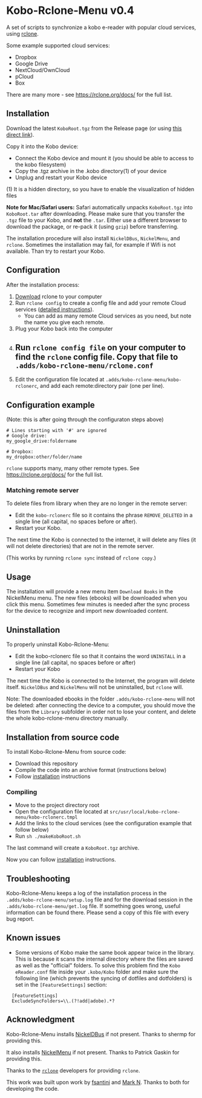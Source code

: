 # Kobo-Rclone-Menu v0.4

A set of scripts to synchronize a kobo e-reader with popular cloud services, using [rclone](https://rclone.org).

Some example supported cloud services:

- Dropbox
- Google Drive
- NextCloud/OwnCloud
- pCloud
- Box

There are many more - see <https://rclone.org/docs/> for the full list.

## <a name="installation"></a>Installation

Download the latest `KoboRoot.tgz` from the Release page (or using [this direct link](https://github.com/pietvo/Kobo-Rclone-Menu/releases/downloads/latest)).

Copy it into the Kobo device:

- Connect the Kobo device and mount it (you should be able to access to the kobo filesystem)
- Copy the .tgz archive in the .kobo directory(1) of your device
- Unplug and restart your Kobo device

(1) It is a hidden directory, so you have to enable the visualization of hidden files

**Note for Mac/Safari users:** Safari automatically unpacks `KoboRoot.tgz` into `KoboRoot.tar` after downloading. Please make sure that you transfer the `.tgz` file to your Kobo, and **not** the `.tar`. Either use a different browser to download the package, or re-pack it (using `gzip`) before transferring.

The installation procedure will also install `NickelDBus`, `NickelMenu`, and `rclone`. Sometimes the installation may fail, for example if Wifi is not available. Than try to restart your Kobo.

## Configuration

After the installation process:

1. [Download](https://rclone.org/downloads/) rclone to your computer
2. Run `rclone config` to create a config file and add your remote Cloud services ([detailed instructions](https://rclone.org/remote_setup/#configuring-by-copying-the-config-file)).
    - You can add as many remote Cloud services as you need, but note the name you give each remote.
3. Plug your Kobo back into the computer
4. Run `rclone config file` on your computer to find the `rclone` config file. Copy that file to `.adds/kobo-rclone-menu/rclone.conf`
    - 
5. Edit the configuration file located at `.adds/kobo-rclone-menu/kobo-rclonerc`, and add each remote:directory pair (one per line).

## Configuration example

(Note: this is after going through the configuraton steps above)

```
# Lines starting with '#' are ignored
# Google drive:
my_google_drive:foldername

# Dropbox:
my_dropbox:other/folder/name
```

`rclone` supports many, many other remote types. See <https://rclone.org/docs/> for the full list.

### Matching remote server

To delete files from library when they are no longer in the remote server:

- Edit the `kobo-rclonerc` file so it contains the phrase `REMOVE_DELETED` in a single line (all capital, no spaces before or after).
- Restart your Kobo.

The next time the Kobo is connected to the internet, it will delete any files (it will not delete directories) that are not in the remote server.

(This works by running `rclone sync` instead of `rclone copy`.)


## Usage

The installation will provide a new menu item `Download Books` in the NickelMenu menu. The new files (ebooks) will be downloaded when you click this menu. Sometimes few minutes is needed after the sync process for the device to recognize and import new downloaded content.

## Uninstallation

To properly uninstall Kobo-Rclone-Menu:

- Edit the kobo-rclonerc file so that it contains the word `UNINSTALL` in a single line (all capital, no spaces before or after)
- Restart your Kobo

The next time the Kobo is connected to the Internet, the program will delete itself. `NickelDBus` and `NickelMenu` will not be uninstalled, but `rclone` will.

Note: The downloaded ebooks in the folder `.adds/kobo-rclone-menu` will not be deleted: after connecting the device to a computer, you should move the files from the `Library` subfolder in order not to lose your content, and delete the whole kobo-rclone-menu directory manually.

## Installation from source code

To install Kobo-Rclone-Menu from source code:

- Download this repository
- Compile the code into an archive format (instructions below)
- Follow [installation](#installation) instructions

### Compiling

- Move to the project directory root
- Open the configuration file located at `src/usr/local/kobo-rclone-menu/kobo-rclonerc.tmpl`
- Add the links to the cloud services (see the configuration example that follow below)
- Run `sh ./makeKoboRoot.sh`

The last command will create a `KoboRoot.tgz` archive.

Now you can follow [installation](#installation) instructions.

## Troubleshooting

Kobo-Rclone-Menu keeps a log of the installation process in the `.adds/kobo-rclone-menu/setup.log` file and for the download session in the `.adds/kobo-rclone-menu/get.log` file. If something goes wrong, useful information can be found there. Please send a copy of this file with every bug report.

## Known issues

* Some versions of Kobo make the same book appear twice in the library. This is because it scans the internal directory where the files are saved as well as the "official" folders. To solve this problem find the `Kobo eReader.conf` file inside your `.kobo/Kobo` folder and make sure the following line (which prevents the syncing of dotfiles and dotfolders) is set in the `[FeatureSettings]` section:
```
  [FeatureSettings]
  ExcludeSyncFolders=\\.(?!add|adobe).*?
```

## Acknowledgment

Kobo-Rclone-Menu installs [NickelDBus](https://github.com/shermp/NickelDBus) if not present. Thanks to shermp for providing this.

It also installs [NickelMenu](https://pgaskin.net/NickelMenu/) if not present. Thanks to Patrick Gaskin for providing this.

Thanks to the [`rclone`](https://rclone.org) developers for providing `rclone`.

This work was built upon work by [fsantini](https://github.com/fsantini/KoboCloud) and [Mark N](https://github.com/marklar423/KoboCloud-rclone). Thanks to both for developing the code.
